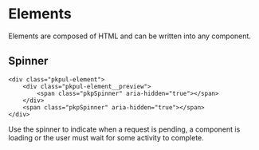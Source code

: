 # Elements

Elements are composed of HTML and can be written into any component.

## Spinner
```
<div class="pkpul-element">
	<div class="pkpul-element__preview">
		<span class="pkpSpinner" aria-hidden="true"></span>
	</div>
	<span class="pkpSpinner" aria-hidden="true"></span>
</div>
```

Use the spinner to indicate when a request is pending, a component is loading or the user must wait for some activity to complete.
